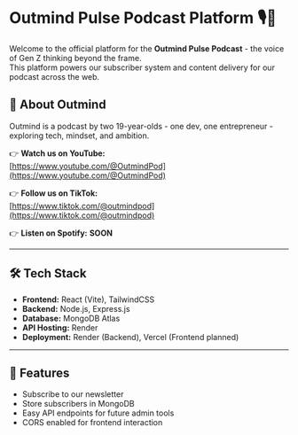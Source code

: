 # Outmind Pulse Podcast Platform 🎙️🧠

Welcome to the official platform for the **Outmind Pulse Podcast** - the voice of Gen Z thinking beyond the frame.  
This platform powers our subscriber system and content delivery for our podcast across the web.

## 🚀 About Outmind
Outmind is a podcast by two 19-year-olds - one dev, one entrepreneur - exploring tech, mindset, and ambition.

👉 **Watch us on YouTube:**  
[https://www.youtube.com/@OutmindPod](https://www.youtube.com/@OutmindPod)

👉 **Follow us on TikTok:**  
[https://www.tiktok.com/@outmindpod](https://www.tiktok.com/@outmindpod)

👉 **Listen on Spotify:** <strong>SOON</strong>

---

## 🛠 Tech Stack
- **Frontend:** React (Vite), TailwindCSS
- **Backend:** Node.js, Express.js
- **Database:** MongoDB Atlas
- **API Hosting:** Render
- **Deployment:** Render (Backend), Vercel (Frontend planned)

---

## 📩 Features
- Subscribe to our newsletter
- Store subscribers in MongoDB
- Easy API endpoints for future admin tools
- CORS enabled for frontend interaction
